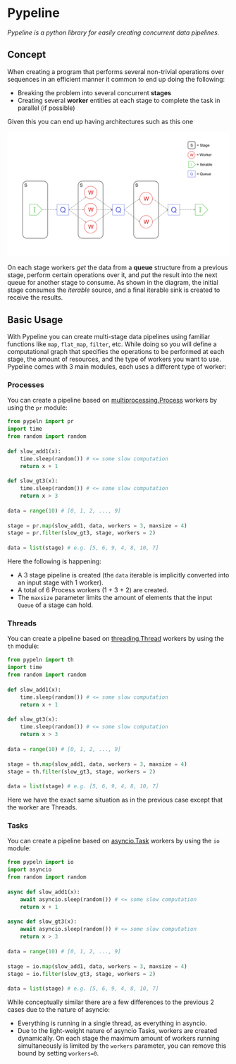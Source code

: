 # Pypeline

_Pypeline is a python library for easily creating concurrent data pipelines._

## Concept


When creating a program that performs several non-trivial operations over sequences in an efficient manner it common to end up doing the following:

* Breaking the problem into several concurrent **stages**
* Creating several **worker** entities at each stage to complete the task in parallel (if possible)

Given this you can end up having architectures such as this one

![diagram](diagram.png)

On each stage workers _get_ the data from a **queue** structure from a previous stage, perform certain operations over it, and _put_ the result into the next queue for another stage to consume. As shown in the diagram, the initial stage consumes the _iterable_ source, and a final iterable sink is created to receive the results. 

## Basic Usage
With Pypeline you can create multi-stage data pipelines using familiar functions like `map`, `flat_map`, `filter`, etc. While doing so you will define a computational graph that specifies the operations to be performed at each stage, the amount of resources, and the type of workers you want to use. Pypeline comes with 3 main modules, each uses a different type of worker:

### Processes
You can create a pipeline based on [multiprocessing.Process](https://docs.python.org/3.4/library/multiprocessing.html#multiprocessing.Process) workers by using the `pr` module:

```python
from pypeln import pr
import time
from random import random

def slow_add1(x):
    time.sleep(random()) # <= some slow computation
    return x + 1

def slow_gt3(x):
    time.sleep(random()) # <= some slow computation
    return x > 3

data = range(10) # [0, 1, 2, ..., 9] 

stage = pr.map(slow_add1, data, workers = 3, maxsize = 4)
stage = pr.filter(slow_gt3, stage, workers = 2)

data = list(stage) # e.g. [5, 6, 9, 4, 8, 10, 7]
```
Here the following is happening:
* A 3 stage pipeline is created (the `data` iterable is implicitly converted into an input stage with 1 worker).
* A total of 6 Process workers (1 + 3 + 2) are created.
* The `maxsize` parameter limits the amount of elements that the input `Queue` of a stage can hold.

### Threads
You can create a pipeline based on [threading.Thread](https://docs.python.org/3/library/threading.html#threading.Thread) workers by using the `th` module:
```python
from pypeln import th
import time
from random import random

def slow_add1(x):
    time.sleep(random()) # <= some slow computation
    return x + 1

def slow_gt3(x):
    time.sleep(random()) # <= some slow computation
    return x > 3

data = range(10) # [0, 1, 2, ..., 9] 

stage = th.map(slow_add1, data, workers = 3, maxsize = 4)
stage = th.filter(slow_gt3, stage, workers = 2)

data = list(stage) # e.g. [5, 6, 9, 4, 8, 10, 7]
```
Here we have the exact same situation as in the previous case except that the worker are Threads.

### Tasks
You can create a pipeline based on [asyncio.Task](https://docs.python.org/3.4/library/asyncio-task.html#asyncio.Task) workers by using the `io` module:
```python
from pypeln import io
import asyncio
from random import random

async def slow_add1(x):
    await asyncio.sleep(random()) # <= some slow computation
    return x + 1

async def slow_gt3(x):
    await asyncio.sleep(random()) # <= some slow computation
    return x > 3

data = range(10) # [0, 1, 2, ..., 9] 

stage = io.map(slow_add1, data, workers = 3, maxsize = 4)
stage = io.filter(slow_gt3, stage, workers = 2)

data = list(stage) # e.g. [5, 6, 9, 4, 8, 10, 7]
```
While conceptually similar there are a few differences to the previous 2 cases due to the nature of asyncio:
* Everything is running in a single thread, as everything in asyncio.
* Due to the light-weight nature of asyncio Tasks, workers are created dynamically. On each stage the maximum amount of workers running simultaneously is limited by the `workers` parameter, you can remove this bound by setting `workers=0`.





